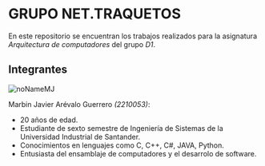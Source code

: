 # GRUPO NET.TRAQUETOS
En este repositorio se encuentran los trabajos realizados para la asignatura _Arquitectura de computadores_ del grupo _D1_.

## Integrantes

![noNameMJ](https://drive.google.com/file/d/1Hv_AWJZfE2QxDZvxGoQ95f4DnPirb2jQ/view?usp=drive_link)

Marbin Javier Arévalo Guerrero _(2210053)_:
+ 20 años de edad.
+ Estudiante de sexto semestre de Ingeniería de Sistemas de la Universidad Industrial de Santander.
+ Conocimientos en lenguajes como C, C++, C#, JAVA, Python.
+ Entusiasta del ensamblaje de computadores y el desarrolo de software.
